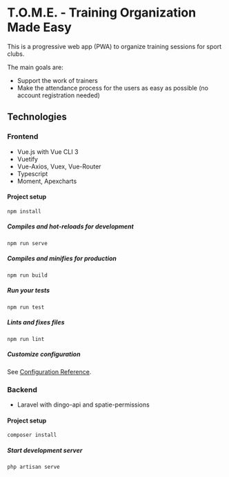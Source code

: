 # T.O.M.E. - Training Organization Made Easy

This is a progressive web app (PWA) to organize training sessions for sport clubs. 

The main goals are:
- Support the work of trainers
- Make the attendance process for the users as easy as possible (no account registration needed)

## Technologies
### Frontend
- Vue.js with Vue CLI 3
- Vuetify
- Vue-Axios, Vuex, Vue-Router 
- Typescript
- Moment, Apexcharts

#### Project setup
```
npm install
```

##### Compiles and hot-reloads for development
```
npm run serve
```

##### Compiles and minifies for production
```
npm run build
```

##### Run your tests
```
npm run test
```

##### Lints and fixes files
```
npm run lint
```

##### Customize configuration
See [Configuration Reference](https://cli.vuejs.org/config/).

### Backend
- Laravel with dingo-api and spatie-permissions

#### Project setup
```
composer install
```

##### Start development server
```
php artisan serve
```



